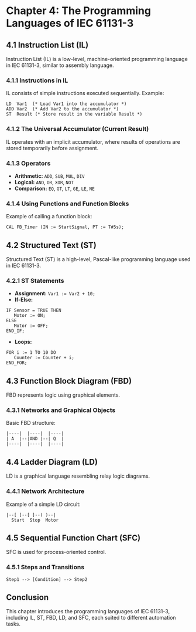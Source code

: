 # Chapter 4: The Programming Languages of IEC 61131-3

## 4.1 Instruction List (IL)

Instruction List (IL) is a low-level, machine-oriented programming language in IEC 61131-3, similar to assembly language.

### 4.1.1 Instructions in IL

IL consists of simple instructions executed sequentially. Example:

```plaintext
LD  Var1  (* Load Var1 into the accumulator *)
ADD Var2  (* Add Var2 to the accumulator *)
ST  Result (* Store result in the variable Result *)
```

### 4.1.2 The Universal Accumulator (Current Result)

IL operates with an implicit accumulator, where results of operations are stored temporarily before assignment.

### 4.1.3 Operators

- **Arithmetic:** `ADD`, `SUB`, `MUL`, `DIV`
- **Logical:** `AND`, `OR`, `XOR`, `NOT`
- **Comparison:** `EQ`, `GT`, `LT`, `GE`, `LE`, `NE`

### 4.1.4 Using Functions and Function Blocks

Example of calling a function block:

```plaintext
CAL FB_Timer (IN := StartSignal, PT := T#5s);
```

## 4.2 Structured Text (ST)

Structured Text (ST) is a high-level, Pascal-like programming language used in IEC 61131-3.

### 4.2.1 ST Statements

- **Assignment:** `Var1 := Var2 + 10;`
- **If-Else:**

```plaintext
IF Sensor = TRUE THEN
   Motor := ON;
ELSE
   Motor := OFF;
END_IF;
```

- **Loops:**

```plaintext
FOR i := 1 TO 10 DO
   Counter := Counter + i;
END_FOR;
```

## 4.3 Function Block Diagram (FBD)

FBD represents logic using graphical elements.

### 4.3.1 Networks and Graphical Objects

Basic FBD structure:

```plaintext
|----|  |----|  |----|
| A  |--|AND |--| Q  |
|----|  |----|  |----|
```

## 4.4 Ladder Diagram (LD)

LD is a graphical language resembling relay logic diagrams.

### 4.4.1 Network Architecture

Example of a simple LD circuit:

```plaintext
|--[ ]--[ ]--( )--|
  Start  Stop  Motor
```

## 4.5 Sequential Function Chart (SFC)

SFC is used for process-oriented control.

### 4.5.1 Steps and Transitions

```plaintext
Step1 --> [Condition] --> Step2
```

## Conclusion

This chapter introduces the programming languages of IEC 61131-3, including IL, ST, FBD, LD, and SFC, each suited to different automation tasks.
